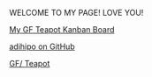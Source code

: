 WELCOME TO MY PAGE! LOVE YOU!

[My GF Teapot Kanban Board](https://github.com/adihipo/todo-app)

[adihipo on GitHub](https://github.com/adihipo "adihipo")

[GF/ Teapot](https://github.com/green-fox-academy/teapot-syllabus)

